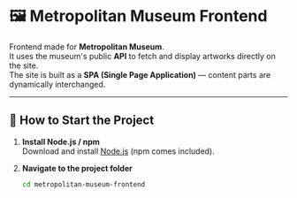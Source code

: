 # 🖼️ Metropolitan Museum Frontend

Frontend made for **Metropolitan Museum**.  
It uses the museum's public **API** to fetch and display artworks directly on the site.  
The site is built as a **SPA (Single Page Application)** — content parts are dynamically interchanged.

---

## 🚀 How to Start the Project

1. **Install Node.js / npm**  
   Download and install [Node.js](https://nodejs.org/) (npm comes included).

2. **Navigate to the project folder**
   ```bash
   cd metropolitan-museum-frontend
